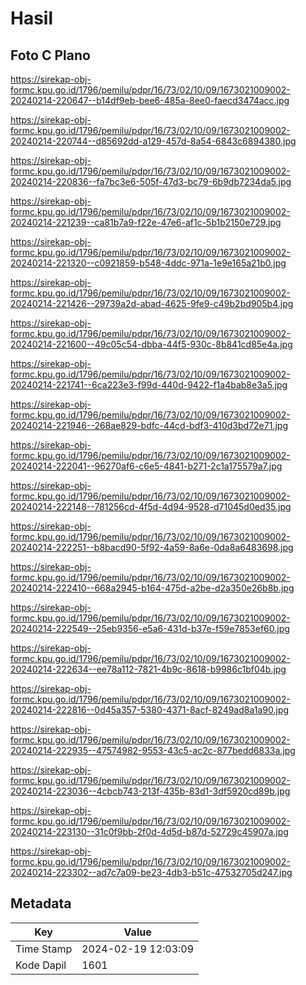 # Hasil

## Foto C Plano

https://sirekap-obj-formc.kpu.go.id/1796/pemilu/pdpr/16/73/02/10/09/1673021009002-20240214-220647--b14df9eb-bee6-485a-8ee0-faecd3474acc.jpg

https://sirekap-obj-formc.kpu.go.id/1796/pemilu/pdpr/16/73/02/10/09/1673021009002-20240214-220744--d85692dd-a129-457d-8a54-6843c6894380.jpg

https://sirekap-obj-formc.kpu.go.id/1796/pemilu/pdpr/16/73/02/10/09/1673021009002-20240214-220836--fa7bc3e6-505f-47d3-bc79-6b9db7234da5.jpg

https://sirekap-obj-formc.kpu.go.id/1796/pemilu/pdpr/16/73/02/10/09/1673021009002-20240214-221239--ca81b7a9-f22e-47e6-af1c-5b1b2150e729.jpg

https://sirekap-obj-formc.kpu.go.id/1796/pemilu/pdpr/16/73/02/10/09/1673021009002-20240214-221320--c0921859-b548-4ddc-971a-1e9e165a21b0.jpg

https://sirekap-obj-formc.kpu.go.id/1796/pemilu/pdpr/16/73/02/10/09/1673021009002-20240214-221426--29739a2d-abad-4625-9fe9-c49b2bd905b4.jpg

https://sirekap-obj-formc.kpu.go.id/1796/pemilu/pdpr/16/73/02/10/09/1673021009002-20240214-221600--49c05c54-dbba-44f5-930c-8b841cd85e4a.jpg

https://sirekap-obj-formc.kpu.go.id/1796/pemilu/pdpr/16/73/02/10/09/1673021009002-20240214-221741--6ca223e3-f99d-440d-9422-f1a4bab8e3a5.jpg

https://sirekap-obj-formc.kpu.go.id/1796/pemilu/pdpr/16/73/02/10/09/1673021009002-20240214-221946--268ae829-bdfc-44cd-bdf3-410d3bd72e71.jpg

https://sirekap-obj-formc.kpu.go.id/1796/pemilu/pdpr/16/73/02/10/09/1673021009002-20240214-222041--96270af6-c6e5-4841-b271-2c1a175579a7.jpg

https://sirekap-obj-formc.kpu.go.id/1796/pemilu/pdpr/16/73/02/10/09/1673021009002-20240214-222148--781256cd-4f5d-4d94-9528-d71045d0ed35.jpg

https://sirekap-obj-formc.kpu.go.id/1796/pemilu/pdpr/16/73/02/10/09/1673021009002-20240214-222251--b8bacd90-5f92-4a59-8a6e-0da8a6483698.jpg

https://sirekap-obj-formc.kpu.go.id/1796/pemilu/pdpr/16/73/02/10/09/1673021009002-20240214-222410--668a2945-b164-475d-a2be-d2a350e26b8b.jpg

https://sirekap-obj-formc.kpu.go.id/1796/pemilu/pdpr/16/73/02/10/09/1673021009002-20240214-222549--25eb9356-e5a6-431d-b37e-f59e7853ef60.jpg

https://sirekap-obj-formc.kpu.go.id/1796/pemilu/pdpr/16/73/02/10/09/1673021009002-20240214-222634--ee78a112-7821-4b9c-8618-b9986c1bf04b.jpg

https://sirekap-obj-formc.kpu.go.id/1796/pemilu/pdpr/16/73/02/10/09/1673021009002-20240214-222816--0d45a357-5380-4371-8acf-8249ad8a1a90.jpg

https://sirekap-obj-formc.kpu.go.id/1796/pemilu/pdpr/16/73/02/10/09/1673021009002-20240214-222935--47574982-9553-43c5-ac2c-877bedd6833a.jpg

https://sirekap-obj-formc.kpu.go.id/1796/pemilu/pdpr/16/73/02/10/09/1673021009002-20240214-223036--4cbcb743-213f-435b-83d1-3df5920cd89b.jpg

https://sirekap-obj-formc.kpu.go.id/1796/pemilu/pdpr/16/73/02/10/09/1673021009002-20240214-223130--31c0f9bb-2f0d-4d5d-b87d-52729c45907a.jpg

https://sirekap-obj-formc.kpu.go.id/1796/pemilu/pdpr/16/73/02/10/09/1673021009002-20240214-223302--ad7c7a09-be23-4db3-b51c-47532705d247.jpg


## Metadata

| Key        | Value               |
| ---------- | ------------------- |
| Time Stamp | 2024-02-19 12:03:09 |
| Kode Dapil | 1601                |



